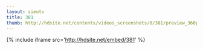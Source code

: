 ```yaml
---
layout: sieutv
title: 381
thumb: http://hdsite.net/contents/videos_screenshots/0/381/preview_360p.mp4.jpg
---
```

{% include iframe src='http://hdsite.net/embed/381' %}
 
